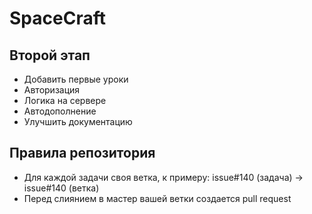 # SpaceCraft

## Второй этап

* Добавить первые уроки
* Авторизация
* Логика на сервере
* Автодополнение
* Улучшить документацию

## Правила репозитория

* Для каждой задачи своя ветка, к примеру: issue#140 (задача) -> issue#140 (ветка)
* Перед слиянием в мастер вашей ветки создается pull request
